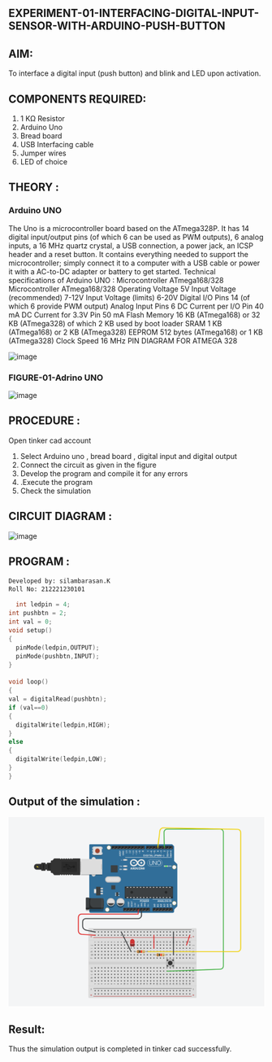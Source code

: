 ## EXPERIMENT-01-INTERFACING-DIGITAL-INPUT-SENSOR-WITH-ARDUINO-PUSH-BUTTON


## AIM: 
 To interface a digital input (push button) and blink and LED upon activation.

## COMPONENTS REQUIRED:
1.	1 KΩ Resistor 
2.	Arduino Uno 
3.	Bread board 
4.	USB Interfacing cable 
5.	Jumper wires 
6.	LED of choice 

## THEORY :
### Arduino UNO
 The Uno is a microcontroller board based on the ATmega328P. It has 14 digital input/output pins 
 (of which 6 can be used as PWM outputs),
 6 analog inputs, a 16 MHz quartz crystal, a USB connection, a power jack, an ICSP header and a reset button.
 It contains everything needed to support the microcontroller; simply connect it to a computer with a USB cable 
 or power it with a AC-to-DC adapter or battery to get started.
Technical specifications of Arduino UNO :
Microcontroller	ATmega168/328
Microcontroller	ATmega168/328
Operating Voltage	5V
Input Voltage (recommended)	7-12V
Input Voltage (limits)	6-20V
Digital I/O Pins	14 (of which 6 provide PWM output)
Analog Input Pins	6
DC Current per I/O Pin	40 mA
DC Current for 3.3V Pin	50 mA
Flash Memory	16 KB (ATmega168) or 32 KB (ATmega328) of which 2 KB used by boot loader
SRAM	1 KB (ATmega168) or 2 KB (ATmega328)
EEPROM	512 bytes (ATmega168) or 1 KB (ATmega328)
Clock Speed	16 MHz
PIN DIAGRAM FOR ATMEGA 328
 
![image](https://user-images.githubusercontent.com/36288975/163530394-115baee4-7ed1-49fe-9cce-d7b625e11e85.png)

### FIGURE-01-Adrino UNO
![image](https://user-images.githubusercontent.com/36288975/163530431-4d390e98-0942-42d8-95b8-f57d348e6ad8.png)

## PROCEDURE :
 Open tinker cad account 
1.	Select Arduino uno , bread board , digital input and digital output 
2.	Connect the circuit as given in the figure 
3.	Develop the program and compile it for any errors 
4.	 .Execute the program 
5.	Check the simulation 

## CIRCUIT DIAGRAM :
![image](https://user-images.githubusercontent.com/36288975/163530437-87a0afbd-b3c9-44ad-b907-5de63486fb9d.png)

## PROGRAM :
  ```
  Developed by: silambarasan.K
  Roll No: 212221230101
  ```
```c
  int ledpin = 4;
int pushbtn = 2;
int val = 0;
void setup()
{
  pinMode(ledpin,OUTPUT);
  pinMode(pushbtn,INPUT);
}

void loop()
{
val = digitalRead(pushbtn);
if (val==0)
{
  digitalWrite(ledpin,HIGH);
}
else
{
  digitalWrite(ledpin,LOW);
}
}
 ```
## Output of the simulation :
![log](Circuitt.png)

## Result:
Thus the simulation output is completed in tinker cad successfully.
